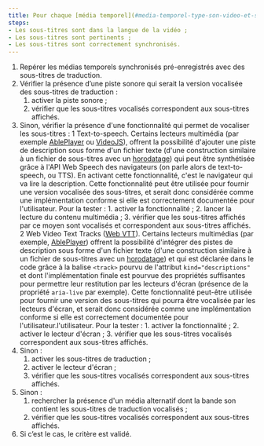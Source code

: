 ```yaml
---
title: Pour chaque [média temporel](#media-temporel-type-son-video-et-synchronise) synchronisé pré-enregistré ayant des [sous-titres synchronisés](#sous-titres-synchronises-objet-multimedia), une piste de sous-titres au moins respecte-t-elle ces conditions ?
steps:
- Les sous-titres sont dans la langue de la vidéo ;
- Les sous-titres sont pertinents ;
- Les sous-titres sont correctement synchronisés. 
---
```

1. Repérer les médias temporels synchronisés pré-enregistrés avec des sous-titres de traduction.
2. Vérifier la présence d’une piste sonore qui serait la version vocalisée des sous-titres de traduction&nbsp;:
	1. activer la piste sonore&nbsp;;
	2. vérifier que les sous-titres vocalisés correspondent aux sous-titres affichés.
3. Sinon, vérifier la présence d'une fonctionnalité qui permet de vocaliser les sous-titres&nbsp;:
	1 <span lang="en">Text-to-speech</span>. Certains lecteurs multimédia (par exemple <a href="https://ableplayer.github.io/ableplayer/" lang="en">AblePlayer</a> ou <a href="https://ableplayer.github.io/ableplayer/">VideoJS</a>), offrent la possibilité d'ajouter une piste de description sous forme d'un fichier texte (d'une construction similaire à un fichier de sous-titres avec un [horodatage](#horodatage-time-stamp)) qui peut être synthétisée grâce à l'API <span lang="en">Web Speech</span> des navigateurs (on parle alors de <span lang="en">text-to-speech</span>, ou TTS). En activant cette fonctionnalité, c'est le navigateur qui va lire la description. Cette fonctionnalité peut être utilisée pour fournir une version vocalisée des sous-titres, et serait donc considérée comme une implémentation conforme si elle est correctement documentée pour l'utilisateur. Pour la tester&nbsp;: 
		1. activer la fonctionnalité&nbsp;;
		2. lancer la lecture du contenu multimédia&nbsp;;
		3. vérifier que les sous-titres affichés par ce moyen sont vocalisés et correspondent aux sous-titres affichés.
	2 <span lang="en">Web Video Text Tracks</span> (<a href="https://www.w3.org/TR/webvtt1/">Web VTT</a>). Certains lecteurs multimédias (par exemple, <a href="https://ableplayer.github.io/ableplayer/" lang="en">AblePlayer</a>) offrent la possibilité d'intégrer des pistes de description sous forme d'un fichier texte (d'une construction similaire à un fichier de sous-titres avec un [horodatage](#horodatage-time-stamp)) et qui est déclarée dans le code grâce à la balise <code>&lt;track&gt;</code> pourvu de l'attribut <code>kind="descriptions"</code> et dont l'implémentation finale est pourvue des propriétés suffisantes pour permettre leur restitution par les lecteurs d'écran (présence de la propriété <code>aria-live</code> par exemple). Cette fonctionnalité peut-être utilisée pour fournir une version des sous-titres qui pourra être vocalisée par les lecteurs d'écran, et serait donc considérée comme une implémentation conforme si elle est correctement documentée pour l'utilisateur.l'utilisateur. Pour la tester&nbsp;: 
		1. activer la fonctionnalité&nbsp;;
		2. activer le lecteur d'écran&nbsp;;
		3. vérifier que les sous-titres vocalisés correspondent aux sous-titres affichés.
4. Sinon&nbsp;: 
	1. activer les sous-titres de traduction&nbsp;;
	2. activer le lecteur d'écran&nbsp;;
	3. vérifier que les sous-titres vocalisés correspondent aux sous-titres affichés.
5. Sinon&nbsp;:
	1. rechercher la présence d'un média alternatif dont la bande son contient les sous-titres de traduction vocalisés&nbsp;;
	2. vérifier que les sous-titres vocalisés correspondent aux sous-titres affichés.
6. Si c’est le cas, le critère est validé.